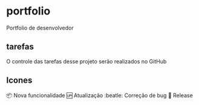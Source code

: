 # portfolio
Portfolio de desenvolvedor

## tarefas

O controle das tarefas desse projeto serão realizados no GitHub

## Icones

:package: Nova funcionalidade
:up: Atualização
:beatle: Correção de bug
:checkered_flag: Release
